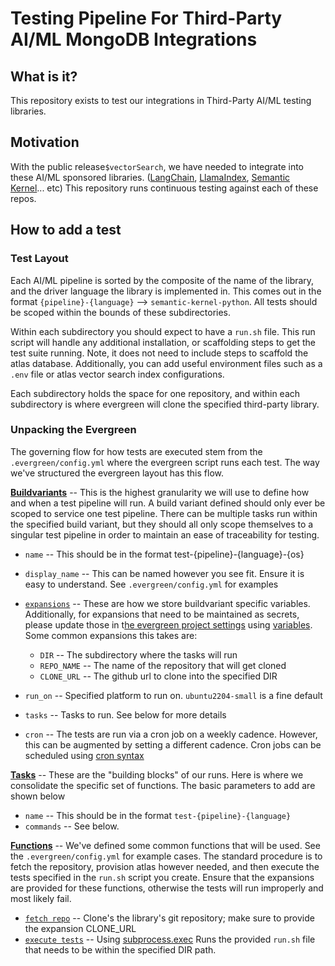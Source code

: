 # Testing Pipeline For Third-Party AI/ML MongoDB Integrations

## What is it?

This repository exists to test our integrations in Third-Party AI/ML testing libraries.

## Motivation

With the public release`$vectorSearch`, we have needed to integrate into these AI/ML sponsored libraries. 
([LangChain](https://github.com/langchain-ai/langchainjs), [LlamaIndex](https://github.com/run-llama/llama_index), [Semantic Kernel](https://github.com/microsoft/semantic-kernel)... etc) This repository runs continuous testing against each of these repos.

## How to add a test

### Test Layout

Each AI/ML pipeline is sorted by the composite of the name of the library, and the driver language the library is implemented in. This comes out in the format `{pipeline}-{language}` --> `semantic-kernel-python`. All tests should be scoped within the bounds of these subdirectories.

Within each subdirectory you should expect to have a `run.sh` file. This run script will handle any additional installation, or scaffolding steps to get the test suite running. Note, it does not need to include steps to scaffold the atlas database. Additionally, you can add useful environment files such as a `.env` file or atlas vector search index configurations.

Each subdirectory holds the space for one repository, and within each subdirectory is where evergreen will clone the specified third-party library.

### Unpacking the Evergreen

The governing flow for how tests are executed stem from the `.evergreen/config.yml` where the evergreen script runs each test. The way we've structured the evergreen layout has this flow.

**[Buildvariants](https://docs.devprod.prod.corp.mongodb.com/evergreen/Project-Configuration/Project-Configuration-Files#build-variants)** -- This is the highest granularity we will use to define how and when a test pipeline will run. A build variant defined should only ever be scoped to service one test pipeline. There can be multiple tasks run within the specified build variant, but they should all only scope themselves to a singular test pipeline in order to maintain an ease of traceability for testing.

-   `name` -- This should be in the format test-{pipeline}-{language}-{os}
-   `display_name` -- This can be named however you see fit. Ensure it is easy to understand. See `.evergreen/config.yml` for examples
-   [`expansions`](https://docs.devprod.prod.corp.mongodb.com/evergreen/Project-Configuration/Project-Configuration-Files/#expansions) -- These are how we store buildvariant specific variables. Additionally, for expansions that need to be maintained as secrets, please update those in t[he evergreen project settings](https://spruce.mongodb.com/project/ai-ml-pipeline-testing/settings/variables) using [variables](https://docs.devprod.prod.corp.mongodb.com/evergreen/Project-Configuration/Project-and-Distro-Settings#variables). Some common expansions this takes are:
    -   `DIR` -- The subdirectory where the tasks will run
    -   `REPO_NAME` -- The name of the repository that will get cloned
    -   `CLONE_URL` -- The github url to clone into the specified DIR

-   `run_on` -- Specified platform to run on. `ubuntu2204-small` is a fine default
-   `tasks` -- Tasks to run. See below for more details
-   `cron` -- The tests are run via a cron job on a weekly cadence. However, this can be augmented by setting a different cadence. Cron jobs can be scheduled using [cron syntax](https://crontab.guru/#0_0_*_*_0)

**[Tasks](https://docs.devprod.prod.corp.mongodb.com/evergreen/Project-Configuration/Project-Configuration-Files#tasks)** -- These are the "building blocks" of our runs. Here is where we consolidate the specific set of functions. The basic parameters to add are shown below

-   `name` -- This should be in the format `test-{pipeline}-{language}`
-   `commands` -- See below.

**[Functions](https://docs.devprod.prod.corp.mongodb.com/evergreen/Project-Configuration/Project-Configuration-Files#functions)** -- We've defined some common functions that will be used. See the `.evergreen/config.yml` for example cases. The standard procedure is to fetch the repository, provision atlas however needed, and then execute the tests specified in the `run.sh` script you create. Ensure that the expansions are provided for these functions, otherwise the tests will run improperly and most likely fail.

-   [`fetch repo`](https://github.com/mongodb-labs/ai-ml-pipeline-testing/blob/main/.evergreen/config.yml#L30) -- Clone's the library's git repository; make sure to provide the expansion CLONE_URL
-   [`execute tests`](https://github.com/mongodb-labs/ai-ml-pipeline-testing/blob/main/.evergreen/config.yml#L51) -- Using [subprocess.exec](https://docs.devprod.prod.corp.mongodb.com/evergreen/Project-Configuration/Project-Commands#subprocessexec) Runs the provided `run.sh` file that needs to be within the specified DIR path.

